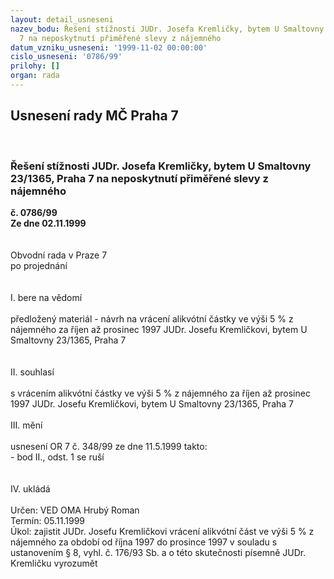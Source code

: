 ```yaml
---
layout: detail_usneseni
nazev_bodu: Řešení stížnosti JUDr. Josefa Kremličky, bytem U Smaltovny 23/1365, Praha
  7 na neposkytnutí přiměřené slevy z nájemného
datum_vzniku_usneseni: '1999-11-02 00:00:00'
cislo_usneseni: '0786/99'
prilohy: []
organ: rada
---
```

<div id="ucUsn_pList" class="usn">
	<span><h2>Usnesení rady MČ Praha 7 </h2>
<br></span><div class="standBody">
<span><h3>Řešení stížnosti JUDr. Josefa Kremličky, bytem U Smaltovny 23/1365, Praha 7 na neposkytnutí přiměřené slevy z nájemného</h3></span><div class="center">
		<strong>č. 0786/99</strong><br>
	</div>
<div class="center">
		<strong>Ze dne 02.11.1999</strong><br><br>
	</div>
<br>Obvodní rada v Praze 7<br>po projednání<br><br><br>I.	bere na vědomí<br><br> předložený materiál - návrh na vrácení alikvótní částky ve výši 5 % z nájemného za říjen až prosinec 1997 JUDr. Josefu Kremličkovi, bytem U Smaltovny 23/1365, Praha 7<br><br><br>II.	souhlasí <br><br>s vrácením alikvótní částky ve výši 5 % z nájemného za říjen až prosinec 1997 JUDr. Josefu Kremličkovi, bytem U Smaltovny 23/1365, Praha 7<br><br>III.	mění <br><br>usnesení OR 7 č. 348/99 ze dne 11.5.1999 takto:<br>- bod II., odst. 1 se ruší<br><br><br>IV.	ukládá <br><br> Určen:	     	VED OMA Hrubý Roman<br>Termín: 05.11.1999<br>Úkol:	zajistit  JUDr. Josefu Kremličkovi vrácení alikvótní část ve výši 5 % z nájemného  za období od října 1997 do prosince 1997 v souladu s ustanovením § 8, vyhl. č. 176/93 Sb. a o této skutečnosti písemně JUDr. Kremličku vyrozumět<br>
</div>
</div>